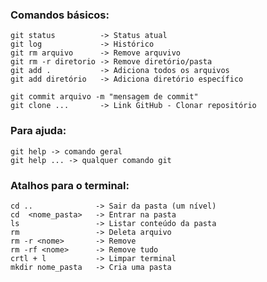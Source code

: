 
### Comandos básicos: 

    git status          -> Status atual 
    git log             -> Histórico 
    git rm arquivo      -> Remove arquvivo 
    git rm -r diretorio -> Remove diretório/pasta
    git add .           -> Adiciona todos os arquivos
    git add diretório   -> Adiciona diretório específico

    git commit arquivo -m "mensagem de commit"
    git clone ...       -> Link GitHub - Clonar repositório

    
### Para ajuda: 

    git help -> comando geral
    git help ... -> qualquer comando git 

### Atalhos para o terminal:

    cd ..              -> Sair da pasta (um nível)
    cd  <nome_pasta>   -> Entrar na pasta
    ls                 -> Listar conteúdo da pasta
    rm                 -> Deleta arquivo 
    rm -r <nome>       -> Remove
    rm -rf <nome>      -> Remove tudo
    crtl + l           -> Limpar terminal
    mkdir nome_pasta   -> Cria uma pasta